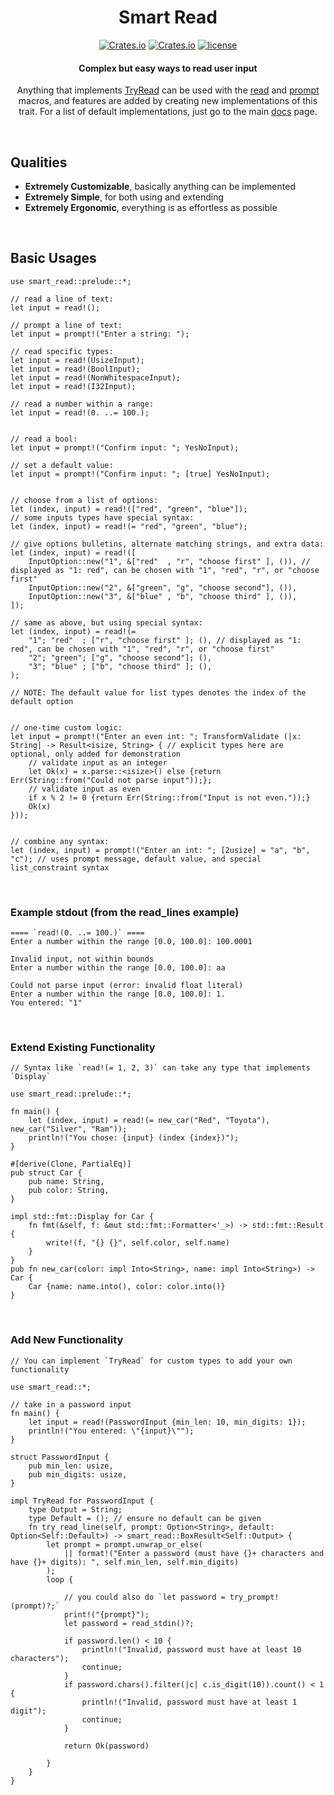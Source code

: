 <center>

# Smart Read

[![Crates.io](https://img.shields.io/crates/v/smart-read.svg)](https://crates.io/crates/smart-read)
[![Crates.io](https://img.shields.io/crates/d/smart-read.svg)](https://crates.io/crates/smart-read)
[![license](https://img.shields.io/badge/license-MIT-blue.svg)](https://github.com/What42Pizza/rust-smart-read/blob/main/LICENSE)

#### Complex but easy ways to read user input

Anything that implements [TryRead](https://docs.rs/smart-read/latest/smart_read/trait.TryRead.html) can be used with the [read](https://docs.rs/smart-read/latest/smart_read/macro.read.html) and [prompt](https://docs.rs/smart-read/latest/smart_read/macro.prompt.html) macros, and features are added by creating new implementations of this trait. For a list of default implementations, just go to the main [docs](https://docs.rs/smart-read/latest/smart_read/) page.

</center>

<br>

## Qualities

- **Extremely Customizable**, basically anything can be implemented
- **Extremely Simple**, for both using and extending
- **Extremely Ergonomic**, everything is as effortless as possible

<br>

## Basic Usages

```
use smart_read::prelude::*;

// read a line of text:
let input = read!();

// prompt a line of text:
let input = prompt!("Enter a string: ");

// read specific types:
let input = read!(UsizeInput);
let input = read!(BoolInput);
let input = read!(NonWhitespaceInput);
let input = read!(I32Input);

// read a number within a range:
let input = read!(0. ..= 100.);


// read a bool:
let input = prompt!("Confirm input: "; YesNoInput);

// set a default value:
let input = prompt!("Confirm input: "; [true] YesNoInput);


// choose from a list of options:
let (index, input) = read!(["red", "green", "blue"]);
// some inputs types have special syntax:
let (index, input) = read!(= "red", "green", "blue");

// give options bulletins, alternate matching strings, and extra data:
let (index, input) = read!([
	InputOption::new("1", &["red"  , "r", "choose first" ], ()), // displayed as "1: red", can be chosen with "1", "red", "r", or "choose first"
	InputOption::new("2", &["green", "g", "choose second"], ()),
	InputOption::new("3", &["blue" , "b", "choose third" ], ()),
]);

// same as above, but using special syntax:
let (index, input) = read!(=
	"1"; "red"  ; ["r", "choose first" ]; (), // displayed as "1: red", can be chosen with "1", "red", "r", or "choose first"
	"2"; "green"; ["g", "choose second"]; (),
	"3"; "blue" ; ["b", "choose third" ]; (),
);

// NOTE: The default value for list types denotes the index of the default option


// one-time custom logic:
let input = prompt!("Enter an even int: "; TransformValidate (|x: String| -> Result<isize, String> { // explicit types here are optional, only added for demonstration
	// validate input as an integer
	let Ok(x) = x.parse::<isize>() else {return Err(String::from("Could not parse input"));};
	// validate input as even
	if x % 2 != 0 {return Err(String::from("Input is not even."));}
	Ok(x)
}));


// combine any syntax:
let (index, input) = prompt!("Enter an int: "; [2usize] = "a", "b", "c"); // uses prompt message, default value, and special list_constraint syntax
```

<br>

### Example stdout (from the read_lines example)

```
==== `read!(0. ..= 100.)` ====
Enter a number within the range [0.0, 100.0]: 100.0001

Invalid input, not within bounds
Enter a number within the range [0.0, 100.0]: aa

Could not parse input (error: invalid float literal)
Enter a number within the range [0.0, 100.0]: 1.
You entered: "1"
```

<br>

### Extend Existing Functionality

```
// Syntax like `read!(= 1, 2, 3)` can take any type that implements `Display`

use smart_read::prelude::*;

fn main() {
	let (index, input) = read!(= new_car("Red", "Toyota"), new_car("Silver", "Ram"));
	println!("You chose: {input} (index {index})");
}

#[derive(Clone, PartialEq)]
pub struct Car {
	pub name: String,
	pub color: String,
}

impl std::fmt::Display for Car {
	fn fmt(&self, f: &mut std::fmt::Formatter<'_>) -> std::fmt::Result {
		write!(f, "{} {}", self.color, self.name)
	}
}
pub fn new_car(color: impl Into<String>, name: impl Into<String>) -> Car {
	Car {name: name.into(), color: color.into()}
}
```

<br>

### Add New Functionality

```
// You can implement `TryRead` for custom types to add your own functionality

use smart_read::*;

// take in a password input
fn main() {
	let input = read!(PasswordInput {min_len: 10, min_digits: 1});
	println!("You entered: \"{input}\"");
}

struct PasswordInput {
	pub min_len: usize,
	pub min_digits: usize,
}

impl TryRead for PasswordInput {
	type Output = String;
	type Default = (); // ensure no default can be given
	fn try_read_line(self, prompt: Option<String>, default: Option<Self::Default>) -> smart_read::BoxResult<Self::Output> {
		let prompt = prompt.unwrap_or_else(
			|| format!("Enter a password (must have {}+ characters and have {}+ digits): ", self.min_len, self.min_digits)
		);
		loop {
			
			// you could also do `let password = try_prompt!(prompt)?;`
			print!("{prompt}");
			let password = read_stdin()?;
			
			if password.len() < 10 {
				println!("Invalid, password must have at least 10 characters");
				continue;
			}
			if password.chars().filter(|c| c.is_digit(10)).count() < 1 {
				println!("Invalid, password must have at least 1 digit");
				continue;
			}
			
			return Ok(password)
			
		}
	}
}
```
